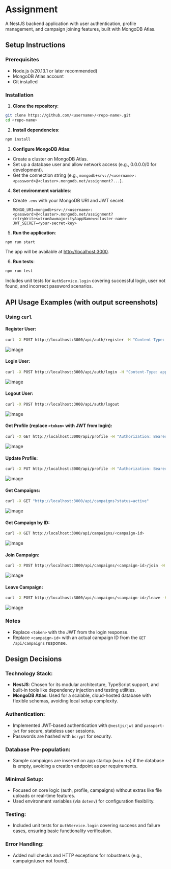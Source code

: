 # Assignment

A NestJS backend application with user authentication, profile management, and campaign joining features, built with MongoDB Atlas.

## Setup Instructions

### Prerequisites
- Node.js (v20.13.1 or later recommended)
- MongoDB Atlas account
- Git installed

### Installation
1. **Clone the repository**:
  ```bash
  git clone https://github.com/<username>/<repo-name>.git
  cd <repo-name>
  ```

2. **Install dependencies**:
  ```bash
  npm install
  ```

3. **Configure MongoDB Atlas**:
  - Create a cluster on MongoDB Atlas.
  - Set up a database user and allow network access (e.g., 0.0.0.0/0 for development).
  - Get the connection string (e.g., `mongodb+srv://<username>:<password>@<cluster>.mongodb.net/assignment?...`).

4. **Set environment variables**:
  - Create `.env` with your MongoDB URI and JWT secret:
    ```text
    MONGO_URI=mongodb+srv://<username>:<password>@<cluster>.mongodb.net/assignment?retryWrites=true&w=majority&appName=<cluster-name>
    JWT_SECRET=<your-secret-key>
    ```

5. **Run the application**:
  ```bash
  npm run start
  ```
  The app will be available at [http://localhost:3000](http://localhost:3000).

6. **Run tests**:
  ```bash
  npm run test
  ```
  Includes unit tests for `AuthService.login` covering successful login, user not found, and incorrect password scenarios.

## API Usage Examples (with output screenshots)

### Using `curl`

#### Register User:
```bash
curl -X POST http://localhost:3000/api/auth/register -H "Content-Type: application/json" -d "{\"name\": \"John Doe\", \"email\": \"john@example.com\", \"username\": \"johndoe\", \"password\": \"password123\", \"bio\": \"Hello, I am John!\"}"
```
![image](https://github.com/user-attachments/assets/97f0938a-a00d-4ad8-91ce-638b06ed02b2)


#### Login User:
```bash
curl -X POST http://localhost:3000/api/auth/login -H "Content-Type: application/json" -d "{\"username\": \"johndoe\", \"password\": \"password123\"}"
```
![image](https://github.com/user-attachments/assets/87e9bb09-2d54-4988-9ca9-52dbf391a977)


#### Logout User:
```bash
curl -X POST http://localhost:3000/api/auth/logout
```
![image](https://github.com/user-attachments/assets/75eb2278-1d08-41cb-a013-e525f3f749c1)


#### Get Profile (replace `<token>` with JWT from login):
```bash
curl -X GET http://localhost:3000/api/profile -H "Authorization: Bearer <token>"
```
![image](https://github.com/user-attachments/assets/8586ce5a-12ad-4682-8ab5-27e27d59e332)

#### Update Profile:
```bash
curl -X PUT http://localhost:3000/api/profile -H "Authorization: Bearer <token>" -H "Content-Type: application/json" -d "{\"name\": \"John Updated\", \"bio\": \"Updated bio\"}"
```
![image](https://github.com/user-attachments/assets/62751be9-7596-4f75-b537-66cb0efa02cc)


#### Get Campaigns:
```bash
curl -X GET "http://localhost:3000/api/campaigns?status=active"
```
![image](https://github.com/user-attachments/assets/d1d1386a-b842-4195-9e1a-470aff81faa4)


#### Get Campaign by ID:
```bash
curl -X GET http://localhost:3000/api/campaigns/<campaign-id>
```
![image](https://github.com/user-attachments/assets/bbac4dfd-1d42-43ec-ae90-fb943d158fe9)

#### Join Campaign:
```bash
curl -X POST http://localhost:3000/api/campaigns/<campaign-id>/join -H "Authorization: Bearer <token>"
```
![image](https://github.com/user-attachments/assets/aa58ee38-1239-421d-b255-c5eccb7412b1)

#### Leave Campaign:
```bash
curl -X POST http://localhost:3000/api/campaigns/<campaign-id>/leave -H "Authorization: Bearer <token>"
```
![image](https://github.com/user-attachments/assets/28805b9d-3e58-4fbc-aa18-ac2f59bdaf81)

### Notes
- Replace `<token>` with the JWT from the login response.
- Replace `<campaign-id>` with an actual campaign ID from the `GET /api/campaigns` response.

## Design Decisions

### Technology Stack:
- **NestJS**: Chosen for its modular architecture, TypeScript support, and built-in tools like dependency injection and testing utilities.
- **MongoDB Atlas**: Used for a scalable, cloud-hosted database with flexible schemas, avoiding local setup complexity.

### Authentication:
- Implemented JWT-based authentication with `@nestjs/jwt` and `passport-jwt` for secure, stateless user sessions.
- Passwords are hashed with `bcrypt` for security.

### Database Pre-population:
- Sample campaigns are inserted on app startup (`main.ts`) if the database is empty, avoiding a creation endpoint as per requirements.

### Minimal Setup:
- Focused on core logic (auth, profile, campaigns) without extras like file uploads or real-time features.
- Used environment variables (via `dotenv`) for configuration flexibility.

### Testing:
- Included unit tests for `AuthService.login` covering success and failure cases, ensuring basic functionality verification.

### Error Handling:
- Added null checks and HTTP exceptions for robustness (e.g., campaign/user not found).
